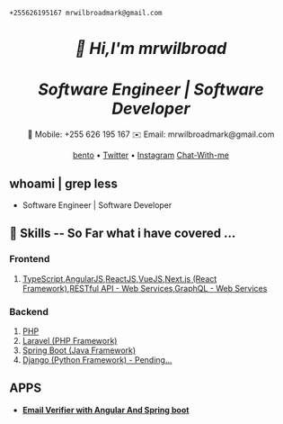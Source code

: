 ```shell
+255626195167 mrwilbroadmark@gmail.com
```


<h1 align="center">
  <i>👋 Hi,I'm mrwilbroad</i>
</h1>
<h1 align="center">
  <i>Software Engineer | Software Developer</i>
</h1>
<p align="center">
  📱 Mobile: +255 626 195 167
  ✉️ Email: mrwilbroadmark@gmail.com
</p>
<p align="center">
  <a target="_blank" href="https://bento.me/mrwilbroad">bento</a> •
  <a target="_blank" href="https://twitter.com/mrwilbroad">Twitter</a> •
  <a target="_blank"  href="https://www.instagram.com/mrwilbroad/">Instagram</a>
  <a target="_blank" href="https://wa.me/message/5WMX3BOXXAPZB1">Chat-With-me</a>
</p>

## whoami | grep less
  - Software Engineer | Software Developer

## 🚀 Skills -- So Far what i have covered ...
### Frontend 
1. [TypeScript](https://www.typescriptlang.org/),[AngularJS](https://angularjs.org/),[ReactJS](https://react.dev/),[VueJS](https://vuejs.org/),[Next.js (React Framework)](https://nextjs.org/),[RESTful API - Web Services](https://developer.mozilla.org/en-US/docs/Glossary/REST),[GraphQL - Web Services](https://graphql.org/)

###  Backend 
1. [PHP](https://www.php.net/)
2. [Laravel (PHP Framework)](https://laravel.com/)
3. [Spring Boot (Java Framework)](https://spring.io/projects/spring-boot)
4. [Django (Python Framework) - Pending...](https://www.djangoproject.com/)

         
    
## APPS
-  **[Email Verifier with Angular And Spring boot](https://mrwilbroad.github.io/email-verifier/)**


